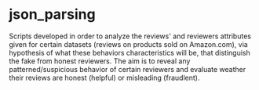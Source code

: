 # json_parsing

Scripts developed in order to analyze the reviews' and reviewers attributes given for certain datasets (reviews on products sold on Amazon.com), via hypothesis of what these behaviors characteristics will be, that distinguish the fake from honest reviewers. The aim is to reveal any patterned/suspicious behavior of certain reviewers and evaluate weather their reviews are honest (helpful) or misleading (fraudlent).
